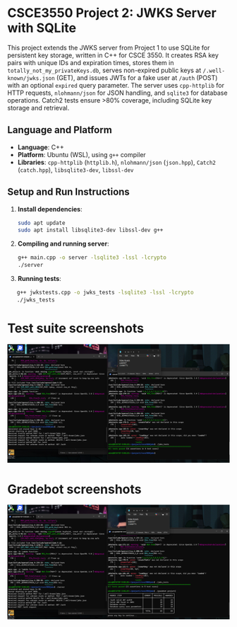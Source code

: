 # CSCE3550 Project 2: JWKS Server with SQLite

This project extends the JWKS server from Project 1 to use SQLite for persistent key storage, written in C++ for CSCE 3550. It creates RSA key pairs with unique IDs and expiration times, stores them in `totally_not_my_privateKeys.db`, serves non-expired public keys at `/.well-known/jwks.json` (GET), and issues JWTs for a fake user at `/auth` (POST) with an optional `expired` query parameter. The server uses `cpp-httplib` for HTTP requests, `nlohmann/json` for JSON handling, and `sqlite3` for database operations. Catch2 tests ensure >80% coverage, including SQLite key storage and retrieval.

## Language and Platform
- **Language**: C++
- **Platform**: Ubuntu (WSL), using `g++` compiler
- **Libraries**: `cpp-httplib` (`httplib.h`), `nlohmann/json` (`json.hpp`), `Catch2` (`catch.hpp`), `libsqlite3-dev`, `libssl-dev`

## Setup and Run Instructions
1. **Install dependencies**:
   ```bash
   sudo apt update
   sudo apt install libsqlite3-dev libssl-dev g++
   ```

2. **Compiling and running server**:
   ```bash
   g++ main.cpp -o server -lsqlite3 -lssl -lcrypto
   ./server
   ```

3. **Running tests**:
```bash
   g++ jwkstests.cpp -o jwks_tests -lsqlite3 -lssl -lcrypto
   ./jwks_tests
```

# Test suite screenshots
![Test Suite Screenshot](jwkstests.png)
# Gradebot screenshots
![Gradebot screenshot](gradebot.png)
